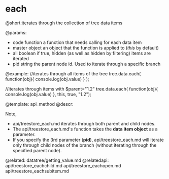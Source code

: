 each
=============

@short:iterates through the collection of tree data items
	

@params:
- code			function		a function that needs calling for each data item
- master		object			an object that the function is applied to (<i>this</i> by default)
- all			boolean			if true, hidden (as well as hidden by filtering) items are iterated
- pid			string			the parent node id. Used to iterate through a specific branch



@example:
//iterates through all items of the tree
tree.data.each(
	function(obj){
    	console.log(obj.value)
    }
);

//iterates through items with $parent="1.2"
tree.data.each(
	function(obj){
    	console.log(obj.value)
    }, this, true, "1.2");

@template:	api_method
@descr:

Note, 

- api/treestore_each.md iterates through both parent and child nodes.
- The api/treestore_each.md's function takes the **data item object** as a parameter.
- If you specify the 3rd parameter (**pid**), api/treestore_each.md will iterate only through child nodes of the branch (without iterating through the specified parent node).

@related:
	datatree/getting_value.md
@relatedapi:
	api/treestore_eachchild.md
    api/treestore_eachopen.md
    api/treestore_eachsubitem.md